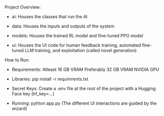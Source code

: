 Project Overview:

- ai:
  Houses the classes that run the AI

- data:
  Houses the inputs and outputs of the system

- models:
  Houses the trained RL model and fine-tuned PPO model

- ui:
  Houses the UI code for human feedback training, automated fine-tuned LLM training, and exploitation (called novel generation)

How to Run:

- Requirements:
  Atleast 16 GB VRAM
  Preferably 32 GB VRAM NVIDIA GPU

- Libraries:
  pip install -r requimrents.txt

- Secret Keys:
  Create a .env file at the root of the project with a Hugging Face key (hf_key=...)

- Running:
  pyhton app.py
  (The different UI interactions are guided by the wizard)
